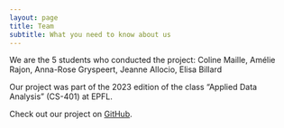 ```yaml
---
layout: page
title: Team
subtitle: What you need to know about us
---
```


We are the 5 students who conducted the project:
Coline Maille, Amélie Rajon, Anna-Rose Gryspeert, Jeanne Allocio, Elisa Billard

Our project was part of the 2023 edition of the class “Applied Data Analysis” (CS-401) at EPFL.

Check out our project on [GitHub](https://github.com/epfl-ada/ada-2023-project-teamcajare2023).